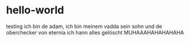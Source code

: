 # hello-world
testing
ich bin de adam, ich bin meinem vadda sein sohn und de oberchecker von eternia
ich hann alles gelöscht MUHAAAHAHAHAHAHA
